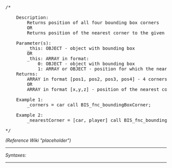 <pre>
/*

	Description:
		Returns position of all four bounding box corners
		OR
		Returns position of the nearest corner to the given position

	Parameter(s):
		_this: OBJECT - object with bounding box
		OR
		_this: ARRAY in format:
			0: OBJECT - object with bounding box
			1: ARRAY or OBJECT - position for which the nearest corner is returned
	Returns:
		ARRAY in format [pos1, pos2, pos3, pos4] - 4 corners of the bounding box
		OR
		ARRAY in format [x,y,z] - position of the nearest corner
		
	Example 1:
		_corners = car call BIS_fnc_boundingBoxCorner;
		
	Example 2:
		_nearestCorner = [car, player] call BIS_fnc_boundingBoxCorner;

*/</pre>

*(Reference Wiki "placeholder")*


---
*Syntaxes:*

<!-- [] call `BIS_fnc_boundingBoxCorner` -->

---
